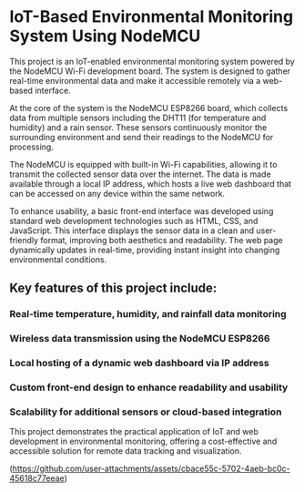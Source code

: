 # IoT-Based Environmental Monitoring System Using NodeMCU

This project is an IoT-enabled environmental monitoring system powered by the NodeMCU Wi-Fi development board. The system is designed to gather real-time environmental data and make it accessible remotely via a web-based interface.

At the core of the system is the NodeMCU ESP8266 board, which collects data from multiple sensors including the DHT11 (for temperature and humidity) and a rain sensor. These sensors continuously monitor the surrounding environment and send their readings to the NodeMCU for processing.

The NodeMCU is equipped with built-in Wi-Fi capabilities, allowing it to transmit the collected sensor data over the internet. The data is made available through a local IP address, which hosts a live web dashboard that can be accessed on any device within the same network.

To enhance usability, a basic front-end interface was developed using standard web development technologies such as HTML, CSS, and JavaScript. This interface displays the sensor data in a clean and user-friendly format, improving both aesthetics and readability. The web page dynamically updates in real-time, providing instant insight into changing environmental conditions.
## Key features of this project include:

### Real-time temperature, humidity, and rainfall data monitoring

### Wireless data transmission using the NodeMCU ESP8266

### Local hosting of a dynamic web dashboard via IP address

### Custom front-end design to enhance readability and usability

### Scalability for additional sensors or cloud-based integration

This project demonstrates the practical application of IoT and web development in environmental monitoring, offering a cost-effective and accessible solution for remote data tracking and visualization.

(https://github.com/user-attachments/assets/cbace55c-5702-4aeb-bc0c-45618c77eeae)

